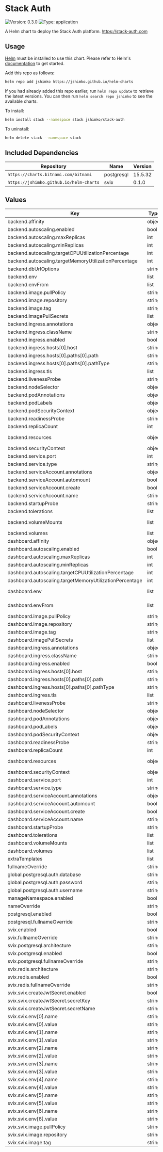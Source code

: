 # Stack Auth

![Version: 0.3.0](https://img.shields.io/badge/Version-0.3.0-informational?style=flat-square) ![Type: application](https://img.shields.io/badge/Type-application-informational?style=flat-square)

A Helm chart to deploy the Stack Auth platform. <https://stack-auth.com>

## Usage

[Helm](https://helm.sh) must be installed to use this chart. Please refer to
Helm's [documentation](https://helm.sh/docs) to get started.

Add this repo as follows:

```sh
helm repo add jshimko https://jshimko.github.io/helm-charts
```

If you had already added this repo earlier, run `helm repo update` to retrieve
the latest versions. You can then run `helm search repo
jshimko` to see the available charts.

To install:

```sh
helm install stack --namespace stack jshimko/stack-auth
```

To uninstall:

```sh
helm delete stack --namespace stack
```

## Included Dependencies

| Repository                              | Name       | Version |
| --------------------------------------- | ---------- | ------- |
| `https://charts.bitnami.com/bitnami`    | postgresql | 15.5.32 |
| `https://jshimko.github.io/helm-charts` | svix       | 0.1.0   |

## Values

| Key | Type | Default | Description |
|-----|------|---------|-------------|
| backend.affinity | object | `{}` |  |
| backend.autoscaling.enabled | bool | `false` |  |
| backend.autoscaling.maxReplicas | int | `10` |  |
| backend.autoscaling.minReplicas | int | `1` |  |
| backend.autoscaling.targetCPUUtilizationPercentage | int | `80` |  |
| backend.autoscaling.targetMemoryUtilizationPercentage | int | `95` |  |
| backend.dbUrlOptions | string | `"schema=public"` |  |
| backend.env | list | `[]` | Backend environment variables - see available [.env](https://github.com/stack-auth/stack/blob/dev/apps/backend/.env) options |
| backend.envFrom | list | `[]` | Backend environment variables from secrets or configmaps |
| backend.image.pullPolicy | string | `"IfNotPresent"` |  |
| backend.image.repository | string | `"jshimko/stack-backend"` |  |
| backend.image.tag | string | `"dev"` |  |
| backend.imagePullSecrets | list | `[]` |  |
| backend.ingress.annotations | object | `{}` |  |
| backend.ingress.className | string | `""` |  |
| backend.ingress.enabled | bool | `false` |  |
| backend.ingress.hosts[0].host | string | `"example.com"` |  |
| backend.ingress.hosts[0].paths[0].path | string | `"/"` |  |
| backend.ingress.hosts[0].paths[0].pathType | string | `"ImplementationSpecific"` |  |
| backend.ingress.tls | list | `[]` |  |
| backend.livenessProbe | string | `nil` |  |
| backend.nodeSelector | object | `{}` |  |
| backend.podAnnotations | object | `{}` |  |
| backend.podLabels | object | `{}` |  |
| backend.podSecurityContext | object | `{}` |  |
| backend.readinessProbe | string | `nil` |  |
| backend.replicaCount | int | `1` |  |
| backend.resources | object | `{}` | <https://kubernetes.io/docs/concepts/configuration/manage-resources-containers/> |
| backend.securityContext | object | `{}` |  |
| backend.service.port | int | `8102` |  |
| backend.service.type | string | `"ClusterIP"` |  |
| backend.serviceAccount.annotations | object | `{}` |  |
| backend.serviceAccount.automount | bool | `true` |  |
| backend.serviceAccount.create | bool | `true` |  |
| backend.serviceAccount.name | string | `""` |  |
| backend.startupProbe | string | `nil` |  |
| backend.tolerations | list | `[]` |  |
| backend.volumeMounts | list | `[]` | Additional volumeMounts on the output Deployment definition. |
| backend.volumes | list | `[]` | Additional volumes on the output Deployment definition. |
| dashboard.affinity | object | `{}` |  |
| dashboard.autoscaling.enabled | bool | `false` |  |
| dashboard.autoscaling.maxReplicas | int | `10` |  |
| dashboard.autoscaling.minReplicas | int | `1` |  |
| dashboard.autoscaling.targetCPUUtilizationPercentage | int | `80` |  |
| dashboard.autoscaling.targetMemoryUtilizationPercentage | int | `95` |  |
| dashboard.env | list | `[]` | Dashboard environment variables - see available [.env](https://github.com/stack-auth/stack/blob/dev/apps/dashboard/.env) options |
| dashboard.envFrom | list | `[]` | Dashboard environment variables from secrets or configmaps |
| dashboard.image.pullPolicy | string | `"IfNotPresent"` |  |
| dashboard.image.repository | string | `"jshimko/stack-dashboard"` |  |
| dashboard.image.tag | string | `"dev"` |  |
| dashboard.imagePullSecrets | list | `[]` |  |
| dashboard.ingress.annotations | object | `{}` |  |
| dashboard.ingress.className | string | `""` |  |
| dashboard.ingress.enabled | bool | `false` |  |
| dashboard.ingress.hosts[0].host | string | `"example.com"` |  |
| dashboard.ingress.hosts[0].paths[0].path | string | `"/"` |  |
| dashboard.ingress.hosts[0].paths[0].pathType | string | `"ImplementationSpecific"` |  |
| dashboard.ingress.tls | list | `[]` |  |
| dashboard.livenessProbe | string | `nil` |  |
| dashboard.nodeSelector | object | `{}` |  |
| dashboard.podAnnotations | object | `{}` |  |
| dashboard.podLabels | object | `{}` |  |
| dashboard.podSecurityContext | object | `{}` |  |
| dashboard.readinessProbe | string | `nil` |  |
| dashboard.replicaCount | int | `1` |  |
| dashboard.resources | object | `{}` | <https://kubernetes.io/docs/concepts/configuration/manage-resources-containers/> |
| dashboard.securityContext | object | `{}` |  |
| dashboard.service.port | int | `8101` |  |
| dashboard.service.type | string | `"ClusterIP"` |  |
| dashboard.serviceAccount.annotations | object | `{}` |  |
| dashboard.serviceAccount.automount | bool | `true` |  |
| dashboard.serviceAccount.create | bool | `true` |  |
| dashboard.serviceAccount.name | string | `""` |  |
| dashboard.startupProbe | string | `nil` |  |
| dashboard.tolerations | list | `[]` |  |
| dashboard.volumeMounts | list | `[]` |  |
| dashboard.volumes | list | `[]` |  |
| extraTemplates | list | `[]` | Any misc extra K8s manifests you'd like to create |
| fullnameOverride | string | `""` |  |
| global.postgresql.auth.database | string | `"stack"` |  |
| global.postgresql.auth.password | string | `"stack123"` |  |
| global.postgresql.auth.username | string | `"stack"` |  |
| manageNamespace.enabled | bool | `false` |  |
| nameOverride | string | `""` |  |
| postgresql.enabled | bool | `true` |  |
| postgresql.fullnameOverride | string | `"stack-postgresql"` |  |
| svix.enabled | bool | `true` |  |
| svix.fullnameOverride | string | `"svix"` |  |
| svix.postgresql.architecture | string | `"standalone"` | `standalone` or `replication` |
| svix.postgresql.enabled | bool | `true` |  |
| svix.postgresql.fullnameOverride | string | `"svix-postgresql"` |  |
| svix.redis.architecture | string | `"standalone"` | `standalone` or `replication` |
| svix.redis.enabled | bool | `true` |  |
| svix.redis.fullnameOverride | string | `"svix-redis"` |  |
| svix.svix.createJwtSecret.enabled | bool | `true` |  |
| svix.svix.createJwtSecret.secretKey | string | `"STACK_SVIX_API_KEY"` |  |
| svix.svix.createJwtSecret.secretName | string | `"svix-jwt-secret"` |  |
| svix.svix.env[0].name | string | `"SVIX_JWT_SECRET"` |  |
| svix.svix.env[0].value | string | `"change me!"` |  |
| svix.svix.env[1].name | string | `"SVIX_CACHE_TYPE"` |  |
| svix.svix.env[1].value | string | `"redis"` |  |
| svix.svix.env[2].name | string | `"SVIX_QUEUE_TYPE"` |  |
| svix.svix.env[2].value | string | `"redis"` |  |
| svix.svix.env[3].name | string | `"SVIX_ENVIRONMENT"` |  |
| svix.svix.env[3].value | string | `"prod"` |  |
| svix.svix.env[4].name | string | `"SVIX_LOG_LEVEL"` |  |
| svix.svix.env[4].value | string | `"debug"` |  |
| svix.svix.env[5].name | string | `"SVIX_WHITELABEL_HEADERS"` |  |
| svix.svix.env[5].value | string | `"true"` |  |
| svix.svix.env[6].name | string | `"WAIT_FOR"` |  |
| svix.svix.env[6].value | string | `"true"` |  |
| svix.svix.image.pullPolicy | string | `"Always"` |  |
| svix.svix.image.repository | string | `"svix/svix-server"` |  |
| svix.svix.image.tag | string | `"latest"` |  |
